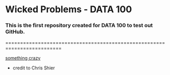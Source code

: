 # Wicked Problems - DATA 100

### This is the first repository created for DATA 100 to test out GitHub.
=========================================================================

[something crazy](https://www.csh.bz/line/05xp.html) 
- credit to Chris Shier
